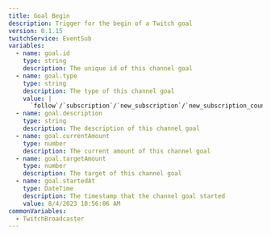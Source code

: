 ```yaml
---
title: Goal Begin
description: Trigger for the begin of a Twitch goal
version: 0.1.15
twitchService: EventSub
variables:
  - name: goal.id
    type: string
    description: The unique id of this channel goal
  - name: goal.type
    type: string
    description: The type of this channel goal
    value: |
      `follow`/`subscription`/`new_subscription`/`new_subscription_count`/`new_bit`/`new_cheerer`
  - name: goal.description
    type: string
    description: The description of this channel goal
  - name: goal.currentAmount
    type: number
    description: The current amount of this channel goal
  - name: goal.targetAmount
    type: number
    description: The target of this channel goal
  - name: goal.startedAt
    type: DateTime
    description: The timestamp that the channel goal started
    value: 8/4/2023 10:56:06 AM
commonVariables:
  - TwitchBroadcaster
---
```

